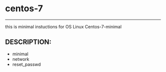 # centos-7
***
this is minimal instuctions for OS Linux Centos-7-minimal

## DESCRIPTION:

* minimal
* network
* reset_passwd
